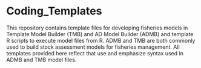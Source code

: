 # Coding_Templates
This repository contains template files for developing fisheries models in Template Model Builder (TMB) and AD Model Builder (ADMB) and template R scripts to execute model files from R.  ADMB and TMB are both commonly used to build stock assessment models for fisheries management. All templates provided here reflect that use and emphasize syntax used in ADMB and TMB model files. 
